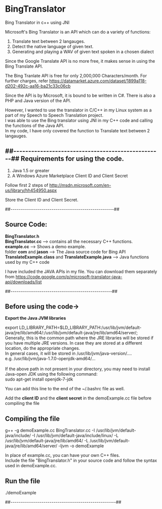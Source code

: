 BingTranslator
==============

Bing Translator in c++ using JNI

Microsoft's Bing Translator is an API which can do a variety of functions:  <br>

1. Translate text between 2 langauges.<br>
2. Detect the native language of given text.
3. Generating and playing a WAV of given text spoken in a chosen dialect  <br>


Since the Google Translate API is no more free, it makes sense in using the
Bing Translate API.

The Bing Tranlate API is free for only 2,000,000 Characters/month.
For further charges, refer 
https://datamarket.azure.com/dataset/1899a118-d202-492c-aa16-ba21c33c06cb

Since the API is by Microsoft, it is bound to be written in C#.
There is also a PHP and Java version of the API.

However, I wanted to use the translator in C/C++ in my Linux system as a part of 
my Speech to Speech Translation project.<br>
I was able to use the Bing translator using JNI in my C++ code and calling 
the functions of the Java API.<br>
In my code, I have only covered the function to Translate text between 2 langauges.

##--------------------------------------------------##
Requirements for using the code.
--------------------------------

1. Java 1.5 or greater
2. A Windows Azure Marketplace Client ID and Client Secret

Follow first 2 steps of http://msdn.microsoft.com/en-us/library/hh454950.aspx

Store the Client ID and Client Secret.

##-----------------------------------------------------##

Source Code:
----------------------------
<b>BingTranslator.h </b><br>
<b>BingTranslator.cc </b> --> contains all the necessary C++ functions. <br>
<b>example.cc </b> --> Shows a demo example. <br>
folder <b>com</b> and <b>jason</b> --> The Java source code for Bing API <br>
<b>TranslateExample.class</b> and <b>TranslateExample.java</b> --> Java functions used by my C++ code <br>

I have included the JAVA APIs in my file. You can download them
separately from
https://code.google.com/p/microsoft-translator-java-api/downloads/list

##----------------------------------------------------##

Before using the code-> <br>
-------------------------------------

<b> Export the Java JVM libraries </b> <br>

export LD_LIBRARY_PATH=$LD_LIBRARY_PATH:/usr/lib/jvm/default-java/jre/lib/amd64/:/usr/lib/jvm/default-java/jre/lib/amd64/server/;
<br>
Generally, this is the common path where the JRE libraries will be stored if you have multiple JRE versions.
In case they are stored at a different location, do the appropriate changes. <br>
In general cases, it will be stored in /usr/lib/jvm/java-version/.... <br>
e.g. /usr/lib/jvm/java-1.7.0-openjdk-amd64/... <br>
<br>
If the above path in not present in your directory, you may need to install Java-open JDK using the following command:<br>
sudo apt-get install openjdk-7-jdk


You can add this line to the end of the ~/.bashrc file as well. <br>

Add the <b>client ID</b> and the <b>client secret</b> in the demoExample.cc file before compiling the file <br>

Compiling the file
------------------

g++ -g demoExample.cc BingTranslator.cc -I /usr/lib/jvm/default-java/include/ -I /usr/lib/jvm/default-java/include/linux/ -L /usr/lib/jvm/default-java/jre/lib/amd64/ -L /usr/lib/jvm/default-java/jre/lib/amd64/server/ -ljvm -o demoExample

In place of example.cc, you can have your own C++ files. <br>
Include the file "BingTranslator.h" in your source code and follow the syntax used in demoExample.cc.

Run the file
-----------------
./demoExample


##------------------------------------------------------##







